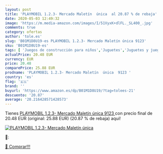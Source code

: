 ```yaml
---
layout: post
title: 'PLAYMOBIL 1.2.3- Mercado Maletín  única  al 20.87 % de rebaja'
date: 2020-05-03 12:49:32
image: 'https://m.media-amazon.com/images/I/51VyxK+dlFL._SL400_.jpg'
comments: true
category: ofertas
author: 'tole.es'
slug: 'B01M1D8U19-es PLAYMOBIL 1.2.3- Mercado Maletín única 9123'
sku: 'B01M1D8U19-es'
tags: [ 'Juegos de construcción para niños','Juguetes','Juguetes y juegos','playmobil', ]
actualPrice: 20.48 EUR
currency: EUR
price: 20.48
comparePrice: 25.88 EUR
prodname: 'PLAYMOBIL 1.2.3- Mercado Maletín  única  9123 '
country: 'es'
flag: '🇪🇸'
brand: ''
buyurl: 'https://www.amazon.es/dp/B01M1D8U19/?tag=tolees-21'
descuento: '20.87'
average: '20.216428571428573'
---
```


Tienes [PLAYMOBIL 1.2.3- Mercado Maletín  única  9123 ](https://www.amazon.es/dp/B01M1D8U19/?tag=tolees-21) con precio final de  20.48 EUR (original: 25.88 EUR) (20.87 %  de rebaja) aqui!

[![PLAYMOBIL 1.2.3- Mercado Maletín  única ](https://m.media-amazon.com/images/I/51VyxK+dlFL._SL400_.jpg)](https://www.amazon.es/dp/B01M1D8U19/?tag=tolees-21)

🔎:


[🛒 Comprar!!!](https://www.amazon.es/dp/B01M1D8U19/?tag=tolees-21)
